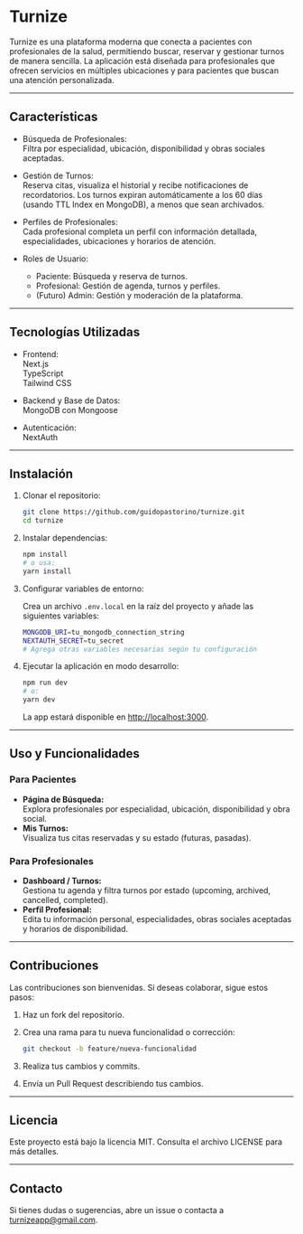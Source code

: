 # Turnize

Turnize es una plataforma moderna que conecta a pacientes con profesionales de la salud, permitiendo buscar, reservar y gestionar turnos de manera sencilla. La aplicación está diseñada para profesionales que ofrecen servicios en múltiples ubicaciones y para pacientes que buscan una atención personalizada.

---

## Características

- Búsqueda de Profesionales:  
  Filtra por especialidad, ubicación, disponibilidad y obras sociales aceptadas.

- Gestión de Turnos:  
  Reserva citas, visualiza el historial y recibe notificaciones de recordatorios. Los turnos expiran automáticamente a los 60 días (usando TTL Index en MongoDB), a menos que sean archivados.

- Perfiles de Profesionales:  
  Cada profesional completa un perfil con información detallada, especialidades, ubicaciones y horarios de atención.

- Roles de Usuario:  
  - Paciente: Búsqueda y reserva de turnos.
  - Profesional: Gestión de agenda, turnos y perfiles.
  - (Futuro) Admin: Gestión y moderación de la plataforma.

---

## Tecnologías Utilizadas

- Frontend:  
  Next.js  
  TypeScript  
  Tailwind CSS

- Backend y Base de Datos:  
  MongoDB con Mongoose

- Autenticación:  
  NextAuth

---

## Instalación

1. Clonar el repositorio:

   ```bash
   git clone https://github.com/guidopastorino/turnize.git
   cd turnize
   ```

2. Instalar dependencias:

   ```bash
   npm install
   # o usa:
   yarn install
   ```

3. Configurar variables de entorno:

   Crea un archivo `.env.local` en la raíz del proyecto y añade las siguientes variables:

   ```bash
   MONGODB_URI=tu_mongodb_connection_string
   NEXTAUTH_SECRET=tu_secret
   # Agrega otras variables necesarias según tu configuración
   ```

4. Ejecutar la aplicación en modo desarrollo:

   ```bash
   npm run dev
   # o:
   yarn dev
   ```

   La app estará disponible en [http://localhost:3000](http://localhost:3000).

---

## Uso y Funcionalidades

### Para Pacientes
- **Página de Búsqueda:**  
  Explora profesionales por especialidad, ubicación, disponibilidad y obra social.
- **Mis Turnos:**  
  Visualiza tus citas reservadas y su estado (futuras, pasadas).

### Para Profesionales
- **Dashboard / Turnos:**  
  Gestiona tu agenda y filtra turnos por estado (upcoming, archived, cancelled, completed).
- **Perfil Profesional:**  
  Edita tu información personal, especialidades, obras sociales aceptadas y horarios de disponibilidad.

---

## Contribuciones

Las contribuciones son bienvenidas. Si deseas colaborar, sigue estos pasos:

1. Haz un fork del repositorio.
2. Crea una rama para tu nueva funcionalidad o corrección:

   ```bash
   git checkout -b feature/nueva-funcionalidad
   ```

3. Realiza tus cambios y commits.
4. Envía un Pull Request describiendo tus cambios.

---

## Licencia

Este proyecto está bajo la licencia MIT. Consulta el archivo LICENSE para más detalles.

---

## Contacto

Si tienes dudas o sugerencias, abre un issue o contacta a [turnizeapp@gmail.com](mailto:turnizeapp@gmail.com).